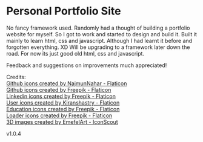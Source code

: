 # Personal Portfolio Site

No fancy framework used. Randomly had a thought of building a portfolio website for myself. So I got to work and started to design and build it. Built it mainly to learn html, css and javascript. Although I had learnt it before and forgotten everything. XD
Will be upgrading to a framework later down the road. For now its just good old html, css and javascript.

Feedback and suggestions on improvements much appreciated!


Credits:<br>
<a href="https://www.flaticon.com/free-icons/github" title="github icons">Github icons created by NajmunNahar - Flaticon</a><br>
<a href="https://www.flaticon.com/free-icons/github" title="github icons">Github icons created by Freepik - Flaticon</a><br>
<a href="https://www.flaticon.com/free-icons/linkedin" title="linkedin icons">Linkedin icons created by Freepik - Flaticon</a><br>
<a href="https://www.flaticon.com/free-icons/user" title="user icons">User icons created by Kiranshastry - Flaticon</a><br>
<a href="https://www.flaticon.com/free-icons/education" title="education icons">Education icons created by Freepik - Flaticon</a><br>
<a href="https://www.flaticon.com/free-icons/loader" title="loader icons">Loader icons created by Freepik - Flaticon</a><br>
<a href="https://iconscout.com/contributors/emefelart" title="3D Person Images">3D images created by EmefelArt - IconScout</a><br>

v1.0.4
